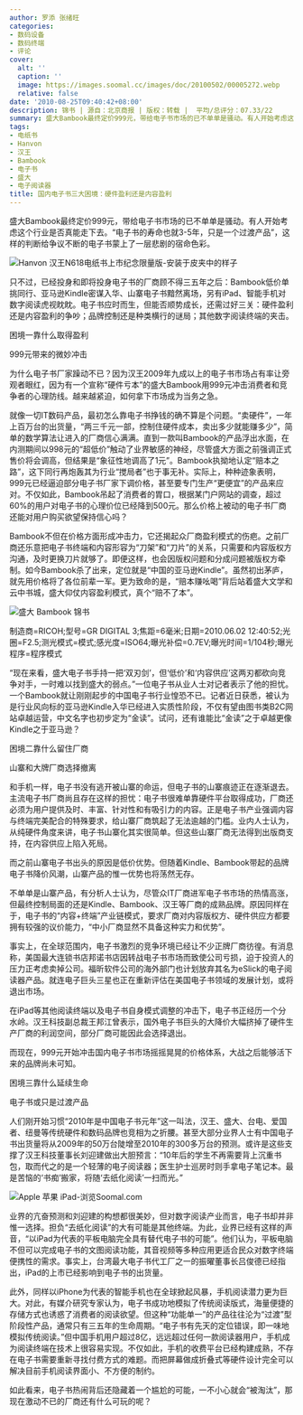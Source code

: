 ```yaml
---
author: 罗添 张绪旺
categories:
- 数码设备
- 数码终端
- 评论
cover:
  alt: ''
  caption: ''
  image: https://images.soomal.cc/images/doc/20100502/00005272.webp
  relative: false
date: '2010-08-25T09:40:42+08:00'
description: 锦书 | 源自：北京商报 | 版权：转载 |  平均/总评分：07.33/22
summary: 盛大Bambook最终定价999元，带给电子书市场的已不单单是骚动。有人开始考虑这个行业是否真能走下去。“电子书的寿命也就3-5年，只是一个过渡产品”，这样的判断给争议不断的电子书蒙上了一层悲剧的宿命色彩。只不过，已经投身和即将投身电子书的厂商顾不得三五年之后：Bambook低价单挑同行、亚马逊Kindle密谋入华、山寨电子书黯然离场，另有iPad、智能手机对数字阅读虎视眈眈。
tags:
- 电纸书
- Hanvon
- 汉王
- Bambook
- 电子书
- 盛大
- 电子阅读器
title: 国内电子书三大困境：硬件盈利还是内容盈利
---
```


盛大Bambook最终定价999元，带给电子书市场的已不单单是骚动。有人开始考虑这个行业是否真能走下去。“电子书的寿命也就3-5年，只是一个过渡产品”，这样的判断给争议不断的电子书蒙上了一层悲剧的宿命色彩。



![Hanvon 汉王N618电纸书上市纪念限量版-安装于皮夹中的样子](https://images.soomal.cc/images/doc/20100502/00005272.webp)



只不过，已经投身和即将投身电子书的厂商顾不得三五年之后：Bambook低价单挑同行、亚马逊Kindle密谋入华、山寨电子书黯然离场，另有iPad、智能手机对数字阅读虎视眈眈。电子书应时而生，但能否顺势成长，还需过好三关：硬件盈利还是内容盈利的争吵；品牌控制还是种类横行的谜局；其他数字阅读终端的夹击。



困境一靠什么取得盈利



999元带来的微妙冲击



为什么电子书厂家躁动不已？因为汉王2009年九成以上的电子书市场占有率让旁观者眼红，因为有一个宣称“硬件亏本”的盛大Bambook用999元冲击消费者和竞争者的心理防线。越来越紧迫，如何拿下市场成为当务之急。



就像一切IT数码产品，最初怎么靠电子书挣钱的确不算是个问题。“卖硬件”，一年上百万台的出货量，“两三千元一部，控制住硬件成本，卖出多少就能赚多少”，简单的数学算法让进入的厂商信心满满。直到一款叫Bambook的产品浮出水面，在内测期间以998元的“超低价”触动了业界敏感的神经，尽管盛大方面之前强调正式售价将会调高，但结果是“象征性地调高了1元”。Bambook执拗地认定“赔本之路”，这下同行再炮轰其为行业“搅局者”也于事无补。实际上，种种迹象表明，999元已经逼迫部分电子书厂家下调价格，甚至要专门生产“更便宜”的产品来应对。不仅如此，Bambook吊起了消费者的胃口，根据某门户网站的调查，超过60%的用户对电子书的心理价位已经降到500元。那么价格上被动的电子书厂商还能对用户购买欲望保持信心吗？



Bambook不但在价格方面形成冲击力，它还揭起众厂商盈利模式的伤疤。之前厂商还乐意把电子书终端和内容形容为“刀架”和“刀片”的关系，只需要和内容版权方沟通，及时更换刀片就够了。即便这样，也会因版权问题和分成问题被版权方牵制。如今Bambook杀了出来，定位就是“中国的亚马逊Kindle”。虽然初出茅庐，就先用价格将了各位前辈一军。更为致命的是，“赔本赚吆喝”背后站着盛大文学和云中书城，盛大仰仗内容盈利模式，真个“赔不了本”。



![盛大 Bambook 锦书](https://images.soomal.cc/images/doc/20100818/00006793.webp)

制造商=RICOH;型号=GR DIGITAL 3;焦距=6毫米;日期=2010.06.02 12:40:52;光圈=F2.5;测光模式=模式;感光度=ISO64;曝光补偿=0.7EV;曝光时间=1/104秒;曝光程序=程序模式



“现在来看，盛大电子书手持一把‘双刃剑’，但‘低价’和‘内容供应’这两刃都砍向竞争对手，一时难以找到盛大的弱点。”一位电子书从业人士对记者表示了他的担忧。一个Bambook就让刚刚起步的中国电子书行业惶恐不已。记者近日获悉，被认为是行业风向标的亚马逊Kindle入华已经进入实质性阶段，不仅有望由图书类B2C网站卓越运营，中文名字也初步定为“金读”。试问，还有谁能比“金读”之于卓越更像Kindle之于亚马逊？



困境二靠什么留住厂商



山寨和大牌厂商选择撤离



和手机一样，电子书没有逃开被山寨的命运，但电子书的山寨痕迹正在逐渐退去。主流电子书厂商尚且存在这样的担忧：电子书很难单靠硬件平台取得成功，厂商还必须为用户提供及时、丰富、针对性和有吸引力的内容。正是电子书产业强调内容与终端完美配合的特殊要求，给山寨厂商筑起了无法逾越的门槛。业内人士认为，从纯硬件角度来讲，电子书山寨化其实很简单。但这些山寨厂商无法得到出版商支持，在内容供应上陷入死局。



而之前山寨电子书出头的原因是低价优势。但随着Kindle、Bambook带起的品牌电子书降价风潮，山寨产品的惟一优势也将荡然无存。



不单单是山寨产品，有分析人士认为，尽管众IT厂商进军电子书市场的热情高涨，但最终控制局面的还是Kindle、Bambook、汉王等厂商的成熟品牌。原因同样在于，电子书的“内容+终端”产业链模式，要求厂商对内容版权方、硬件供应方都要拥有较强的议价能力，“中小厂商显然不具备这种实力和优势”。



事实上，在全球范围内，电子书激烈的竞争环境已经让不少正牌厂商彷徨。有消息称，美国最大连锁书店邦诺书店因转战电子书市场而致使公司亏损，迫于投资人的压力正考虑卖掉公司。福昕软件公司的海外部门也计划放弃其名为eSlick的电子阅读器产品。就连电子巨头三星也正在重新评估在美国电子书领域的发展计划，或将退出市场。



在iPad等其他阅读终端以及电子书自身模式调整的冲击下，电子书正经历一个分水岭。汉王科技副总裁王邦江曾表示，国外电子书巨头的大降价大幅挤掉了硬件生产厂商的利润空间，部分厂商可能因此会选择退出。



而现在，999元开始冲击国内电子书市场摇摇晃晃的价格体系，大战之后能够活下来的品牌尚未可知。



困境三靠什么延续生命



电子书或只是过渡产品



人们刚开始习惯“2010年是中国电子书元年”这一叫法，汉王、盛大、台电、爱国者、纽曼等传统硬件和数码品牌也竞相为之折腰。甚至大部分业界人士有中国电子书出货量将从2009年的50万台陡增至2010年的300多万台的预测。或许是这些支撑了汉王科技董事长刘迎建做出大胆预言：“10年后的学生不再需要背上沉重书包，取而代之的是一个轻薄的电子阅读器；医生护士巡房时则手拿电子笔记本。最是苦恼的‘书痴’搬家，将随‘去纸化阅读’一扫而光。”



![Apple 苹果 iPad-浏览Soomal.com](https://images.soomal.cc/images/doc/20100416/00005048.webp)



业界的亢奋预测和刘迎建的构想都很美妙，但对数字阅读产业而言，电子书却并非惟一选择。担负“去纸化阅读”的大有可能是其他终端。为此，业界已经有这样的声音，“以iPad为代表的平板电脑完全具有替代电子书的可能”。他们认为，平板电脑不但可以完成电子书的文图阅读功能，其音视频等多种应用更适合民众对数字终端便携性的需求。事实上，台湾最大电子书代工厂之一的振曜董事长吕俊德已经指出，iPad的上市已经影响到电子书的出货量。



此外，同样以iPhone为代表的智能手机也在全球掀起风暴，手机阅读潜力更为巨大。对此，有媒介研究专家认为，电子书成功地模拟了传统阅读版式，海量便捷的存储方式也诱惑了消费者的阅读欲望。但这种“功能单一”的产品往往沦为“过渡”型阶段性产品，通常只有三五年的生命周期。“电子书有先天的定位错误，即一味地模拟传统阅读。”但中国手机用户超过8亿，远远超过任何一款阅读器用户，手机成为阅读终端在技术上很容易实现。不仅如此，手机的收费平台已经构建成熟，不存在电子书需要重新寻找付费方式的难题。而把屏幕做成折叠式等硬件设计完全可以解决目前手机阅读界面小、不方便的制约。



如此看来，电子书热闹背后还隐藏着一个尴尬的可能，一不小心就会“被淘汰”，那现在激动不已的厂商还有什么可玩的呢？